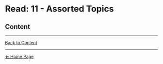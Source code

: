 # Read: 11 - Assorted Topics

## Content

***

[Back to Content](#content)

***

[⇐ Home Page](../README.md)